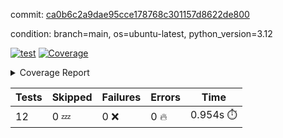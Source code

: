 commit: [ca0b6c2a9dae95cce178768c301157d8622de800](https://github.com/rcmdnk/inherit-docstring/tree/ca0b6c2a9dae95cce178768c301157d8622de800)

condition: branch=main, os=ubuntu-latest, python_version=3.12

[![test](https://github.com/rcmdnk/inherit-docstring/actions/workflows/test.yml/badge.svg)](https://github.com/rcmdnk/inherit-docstring/actions/runs/7380350420)
<a href="https://github.com/rcmdnk/inherit-docstring/blob/ca0b6c2a9dae95cce178768c301157d8622de800/README.md"><img alt="Coverage" src="https://img.shields.io/badge/Coverage-100%25-brightgreen.svg" /></a><details><summary>Coverage Report </summary><table><tr><th>File</th><th>Stmts</th><th>Miss</th><th>Cover</th></tr><tbody><tr><td><b>TOTAL</b></td><td><b>114</b></td><td><b>0</b></td><td><b>100%</b></td></tr></tbody></table></details>

| Tests | Skipped | Failures | Errors | Time |
| ----- | ------- | -------- | -------- | ------------------ |
| 12 | 0 :zzz: | 0 :x: | 0 :fire: | 0.954s :stopwatch: |

